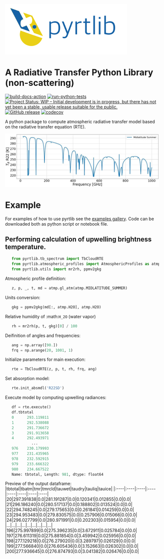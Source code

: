 <img align="" src="resources/logo/logo_large_new.png" width="400">

# A Radiative Transfer Python Library (non-scattering)

[![build-docs-action](https://github.com/slarosa/pyrtlib/workflows/build-docs-action/badge.svg)](https://github.com/slarosa/pyrtlib/actions/workflows/build_docs.yml)
[![run-python-tests](https://github.com/slarosa/pyrtlib/workflows/run-python-tests/badge.svg)](https://github.com/slarosa/pyrtlib/actions/workflows/ci.yml)
[![Project Status: WIP – Initial development is in progress, but there has not yet been a stable, usable release suitable for the public.](https://www.repostatus.org/badges/latest/wip.svg)](https://www.repostatus.org/#wip)
[![GitHub release](https://img.shields.io/github/release/slarosa/pyrtlib.svg)](https://github.com/slarosa/pyrtlib)
[![codecov](https://codecov.io/gh/slarosa/pyrtlib/branch/main/graph/badge.svg?token=7DV4B4U1OZ)](https://codecov.io/gh/slarosa/pyrtlib)
<!--[![GitHub commit](https://img.shields.io/github/last-commit/slarosa/pyrtlib)](https://github.com/slarosa/pyrtlib/commits/main)-->
<!-- [![license](https://img.shields.io/github/license/slarosa/pyrtlib.svg)](https://github.com/slarosa/pyrtlib/blob/main/LICENSE.md) -->

A python package to compute atmospheric radiative transfer model based on the radiative transfer equation (RTE).

![spectrum](resources/spectrum_r22.jpeg)

# Example

For examples of how to use pyrtlib see the [examples gallery](docs/examples). Code can be downloaded both as python script or notebook file.

## Performing calculation of upwelling brightness temperature.

```python
   from pyrtlib.tb_spectrum import TbCloudRTE
   from pyrtlib.atmospheric_profiles import AtmosphericProfiles as atmp
   from pyrtlib.utils import mr2rh, ppmv2gkg
```
Atmospheric profile definition:

```python   
   z, p, _, t, md = atmp.gl_atm(atmp.MIDLATITUDE_SUMMER)
```

Units conversion:

```python 
   gkg = ppmv2gkg(md[:, atmp.H2O], atmp.H2O)
```
Relative humidity of :math:`H_2O` (water vapor)

```python
   rh = mr2rh(p, t, gkg)[0] / 100
```
Deifinition of angles and frequencies:

```python 
   ang = np.array([90.])
   frq = np.arange(20, 1001, 1)
```
Initialize parameters for main execution:

```python 
   rte = TbCloudRTE(z, p, t, rh, frq, ang)
```
Set absorption model:

```python 
   rte.init_absmdl('R22SD')
```
Execute model by computing upwelling radiances:

```python 
   df = rte.execute()
   df.tbtotal
   0      293.119811
   1      292.538088
   2      291.736672
   3      291.913658
   4      292.493971
            ...    
   976    230.179993
   977    231.435965
   978    232.592915
   979    233.666322
   980    234.667522
   Name: tbtotal, Length: 981, dtype: float64
```

Preview of the output dataframe:
|tbtotal|tbatm|tmr|tmrcld|tauwet|taudry|tauliq|tauice|
|:----|:----|:----|:----|:----|:----|:----|:----|
|20|297.391838|0.0|281.191287|0.0|0.120341|0.012855|0.0|0.0|
|21|296.186240|0.0|280.517137|0.0|0.188802|0.013524|0.0|0.0|
|22|294.748245|0.0|279.175653|0.0|0.261841|0.014259|0.0|0.0|
|23|294.953483|0.0|279.830575|0.0|0.257906|0.015066|0.0|0.0|
|24|296.027799|0.0|280.971991|0.0|0.202303|0.015954|0.0|0.0|
|...|...|...|...|...|...|...|...|...|
|196|275.997899|0.0|275.396235|0.0|3.672911|0.025784|0.0|0.0|
|197|276.611319|0.0|275.881854|0.0|3.459942|0.025956|0.0|0.0|
|198|277.129218|0.0|276.279020|0.0|3.289797|0.026129|0.0|0.0|
|199|277.566840|0.0|276.605436|0.0|3.152663|0.026302|0.0|0.0|
|200|277.936645|0.0|276.874793|0.0|3.041382|0.026476|0.0|0.0|
